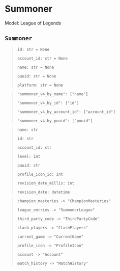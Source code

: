 # Summoner
Model: League of Legends

## `Summoner` <Badge text="Pyot Core" vertical="middle"/> <Badge text="GET" vertical="middle"/>
>`id: str = None` <Badge text="param" type="warning" vertical="middle"/>
>
>`account_id: str = None` <Badge text="param" type="warning" vertical="middle"/>
>
>`name: str = None` <Badge text="param" type="warning" vertical="middle"/>
>
>`puuid: str = None` <Badge text="param" type="warning" vertical="middle"/>
>
>`platform: str = None` <Badge text="param" type="warning" vertical="middle"/>

>`"summoner_v4_by_name": ["name"]` <Badge text="endpoint" type="error" vertical="middle"/>
>
>`"summoner_v4_by_id": ["id"]` <Badge text="endpoint" type="error" vertical="middle"/>
>
>`"summoner_v4_by_account_id": ["account_id"]` <Badge text="endpoint" type="error" vertical="middle"/>
>
>`"summoner_v4_by_puuid": ["puuid"]` <Badge text="endpoint" type="error" vertical="middle"/>

>`name: str`
>
>`id: str`
>
>`account_id: str`
>
>`level: int`
>
>`puuid: str`
>
>`profile_icon_id: int`
>
>`revision_date_millis: int`
>
>`revision_date: datetime`

>`champion_masteries -> "ChampionMasteries"` <Badge text="bridge" type="error" vertical="middle"/>
>
>`league_entries -> "SummonerLeague"` <Badge text="bridge" type="error" vertical="middle"/>
>
>`third_party_code -> "ThirdPartyCode"` <Badge text="bridge" type="error" vertical="middle"/>
>
>`clash_players -> "ClashPlayers"` <Badge text="bridge" type="error" vertical="middle"/>
>
>`current_game -> "CurrentGame"` <Badge text="bridge" type="error" vertical="middle"/>
>
>`profile_icon -> "ProfileIcon"` <Badge text="bridge" type="error" vertical="middle"/>
>
>`account -> "Account"` <Badge text="bridge" type="error" vertical="middle"/>
>
>`match_history -> "MatchHistory"` <Badge text="bridge" type="error" vertical="middle"/>